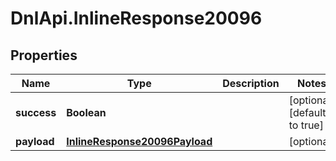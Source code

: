 # DnlApi.InlineResponse20096

## Properties
Name | Type | Description | Notes
------------ | ------------- | ------------- | -------------
**success** | **Boolean** |  | [optional] [default to true]
**payload** | [**InlineResponse20096Payload**](InlineResponse20096Payload.md) |  | [optional] 


